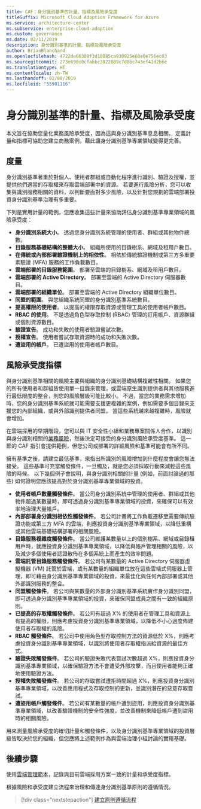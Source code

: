 ```yaml
---
title: CAF：身分識別基準的計量、指標及風險承受度
titleSuffix: Microsoft Cloud Adoption Framework for Azure
ms.service: architecture-center
ms.subservice: enterprise-cloud-adoption
ms.custom: governance
ms.date: 02/11/2019
description: 身分識別基準的計量、指標及風險承受度
author: BrianBlanchard
ms.openlocfilehash: 4722de66308f3d18885ca930925e68e0e756ec03
ms.sourcegitcommit: 273e690c0cfabbc3822089c7d8bc743ef41d2b6e
ms.translationtype: HT
ms.contentlocale: zh-TW
ms.lasthandoff: 02/08/2019
ms.locfileid: "55901116"
---
```

# <a name="identity-baseline-metrics-indicators-and-risk-tolerance"></a>身分識別基準的計量、指標及風險承受度

本文旨在協助您量化業務風險承受度，因為這與身分識別基準息息相關。 定義計量和指標可協助您建立商務案例，藉此讓身分識別基準專業領域變得更完善。

## <a name="metrics"></a>度量

身分識別基準著重於對個人、使用者群組或自動化程序進行識別、驗證及授權，並提供他們適當的存取權來存取雲端部署中的資源。 若要進行風險分析，您可以收集與識別服務相關的資料，以判斷要面對多少風險，以及針對您規劃的雲端部署投資身分識別基準治理有多重要。

下列是實用計量的範例，您應收集這些計量來協助評估身分識別基準專業領域的風險承受度：

- **身分識別系統大小**。 透過您身分識別系統管理的使用者、群組或其他物件總數。
- **目錄服務基礎結構的整體大小**。 組織所使用的目錄樹系、網域及租用戶數目。
- **在傳統或內部部署驗證機制上的相依性**。 相依於傳統驗證機制或第三方多重要素驗證 (MFA) 服務的工作負載數目。
- **雲端部署的目錄服務範圍**。 部署至雲端的目錄樹系、網域及租用戶數目。
- **雲端部署的 Active Directory**。 部署至雲端的 Active Directory 伺服器數目。
- **雲端部署的組織單位**。 部署至雲端的 Active Directory 組織單位數目。
- **同盟的範圍**。 與您組織系統同盟的身分識別基準系統數目。  
- **提高權限的使用者**。 以提高的權限存取資源或管理工具的使用者帳戶數目。
- **RBAC 的使用**。 不是透過角色型存取控制 (RBAC) 管理的訂用帳戶、資源群組或個別資源數目。
- **驗證宣告**。 成功和失敗的使用者驗證嘗試次數。
- **授權宣告**。 使用者嘗試存取資源時的成功和失敗次數。
- **遭盜用的帳戶**。 已遭盜用的使用者帳戶數目。

## <a name="risk-tolerance-indicators"></a>風險承受度指標

與身分識別基準相關的風險主要與組織的身分識別基礎結構複雜性相關。 如果您的所有使用者和群組皆使用單一目錄來管理，或雲端原生識別提供者與其他服務進行最低限度的整合，則您的風險層級可能比較小。 不過，當您的業務需求增加時，您的身分識別基準系統就可能需要支援更複雜的案例，例如需要多個目錄來支援您的內部組織，或與外部識別提供者同盟。 當這些系統越來越複雜時，風險就會增加。

在雲端採用的早期階段，您可以與 IT 安全性小組和業務專案關係人合作，以識別與身分識別相關的[業務風險](business-risks.md)，然後決定可接受的身分識別風險承受度基準。 這一節的 CAF 指引會提供範例，但您公司或部署的詳細風險和基準可能會有所不同。

擁有基準之後，請建立最低基準，來指出所識別的風險增加到什麼程度會讓您無法接受。 這些基準可充當觸發條件，一旦觸及，就是您必須採取行動來減輕這些風險的時候。 以下幾個例子會說明，與身分識別相關的計量 (例如，前面討論過的那些) 如何證明您應該提高對於身分識別基準專業領域的投資。

- **使用者帳戶數量觸發條件**。 當公司身分識別系統中管理的使用者、群組或其他物件超過某數量時，即可透過身分識別基準專業領域的投資，來確保可以有效率地治理大量帳戶。
- **內部部署身分識別相依性觸發條件**。 若公司計畫將工作負載遷移至需要傳統驗證功能或第三方 MFA 的雲端，則應投資身分識別基準專業領域，以降低重構或其他雲端基礎結構部署的相關風險。
- **目錄服務複雜度觸發條件**。 當公司維護某數量以上的個別樹系、網域或目錄租用戶時，就應投資身分識別基準專業領域，以降低與帳戶管理相關的風險，以及減少多個使用者認證散佈在多個系統上而產生的效率問題。
- **雲端託管目錄服務觸發條件**。 若公司有某數量的 Active Directory 伺服器虛擬機器 (VM) 託管於雲端，或有某數量的組織單位放在這些雲端式伺服器上管理，即可藉由身分識別基準專業領域的投資，來最佳化與任何內部部署或其他外部識別服務的整合。
- **同盟觸發條件**。 若公司與某數量的外部身分識別基準系統實作身分識別同盟，即可透過身分識別基準專業領域的投資，來確保同盟成員之間有一致的組織原則。
- **已提高的存取權觸發條件**。 若公司有超過 X% 的使用者在管理工具和資源上有提高的權限，則應考慮投資身分識別基準專業領域，以降低不小心過度佈建使用者存取權的風險。
- **RBAC 觸發條件**。 若公司中使用角色型存取控制方法的資源低於 X%，則應考慮投資身分識別基準專業領域，以識別將使用者存取權指派給資源的最佳方式。
- **驗證失敗觸發條件**。 若公司的驗證失敗代表嘗試次數超過 X%，則應投資身分識別基準專業領域，以確保驗證方法不會遭受外部攻擊，而且使用者能夠正確地使用驗證方法。
- **授權失敗觸發條件**。 若公司的存取嘗試遭拒時間超過 X%，則應投資身分識別基準專業領域，以改善應用程式及存取控制的更新，並識別潛在的惡意存取嘗試。
- **遭盜用帳戶觸發條件**。 若公司有某數量的帳戶遭到盜用，則應投資身分識別基準專業領域，以改善驗證機制的安全性強度，並改善機制來降低帳戶遭到盜用時的相關風險。

用來測量風險承受度的確切計量和觸發條件，以及身分識別基準專業領域的投資層級皆取決於您的組織，但您應將上述範例作為與雲端治理小組討論的實用基礎。

## <a name="next-steps"></a>後續步驟

使用[雲端管理範本](./template.md)，記錄與目前雲端採用方案一致的計量和承受度指標。

根據風險和承受度建立流程來治理和傳達身分識別基準原則的遵循情況。

> [!div class="nextstepaction"]
> [建立原則遵循流程](compliance-processes.md)
